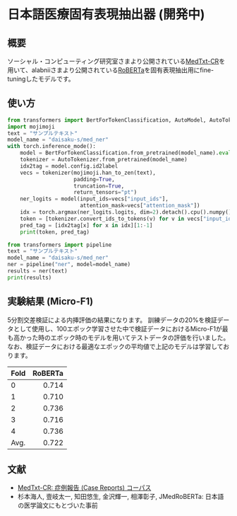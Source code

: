 # 日本語医療固有表現抽出器 (開発中)

## 概要

ソーシャル・コンピューティング研究室さまより公開されている[MedTxt-CR](https://sociocom.naist.jp/medtxt/cr/)を用いて、alabniiさまより公開されている[RoBERTa](https://huggingface.co/alabnii/jmedroberta-base-sentencepiece-vocab50000)を固有表現抽出用にfine-tuningしたモデルです。

## 使い方

```python
from transformers import BertForTokenClassification, AutoModel, AutoTokenizer
import mojimoji
text = "サンプルテキスト"
model_name = "daisaku-s/med_ner"
with torch.inference_mode():
    model = BertForTokenClassification.from_pretrained(model_name).eval()
    tokenizer = AutoTokenizer.from_pretrained(model_name)
    idx2tag = model.config.id2label
    vecs = tokenizer(mojimoji.han_to_zen(text), 
                     padding=True, 
                     truncation=True, 
                     return_tensors="pt")
    ner_logits = model(input_ids=vecs["input_ids"], 
                       attention_mask=vecs["attention_mask"])
    idx = torch.argmax(ner_logits.logits, dim=2).detach().cpu().numpy().tolist()[0]
    token = [tokenizer.convert_ids_to_tokens(v) for v in vecs["input_ids"]][1:-1]
    pred_tag = [idx2tag[x] for x in idx][1:-1]
    print(token, pred_tag)
```

```python
from transformers import pipeline
text = "サンプルテキスト"
model_name = "daisaku-s/med_ner"
ner = pipeline("ner", model=model_name)
results = ner(text)
print(results)
```

## 実験結果 (Micro-F1)

5分割交差検証による内挿評価の結果になります。
訓練データの20%を検証データとして使用し、100エポック学習させた中で検証データにおけるMicro-F1が最も高かった時のエポック時のモデルを用いてテストデータの評価を行いました。
なお、検証データにおける最適なエポックの平均値で上記のモデルは学習しております。

|Fold|RoBERTa|
|:---|---:|
|0 |0.714|
|1 |0.710|
|2 |0.736|
|3 |0.716|
|4 |0.736|
|Avg. |0.722|

## 文献
- [MedTxt-CR: 症例報告 (Case Reports) コーパス](https://sociocom.naist.jp/medtxt/cr/)
- 杉本海人, 壹岐太一, 知田悠生, 金沢輝一, 相澤彰子, JMedRoBERTa: 日本語の医学論文にもとづいた事前

